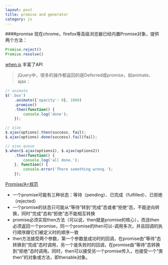 ```yaml
---
layout: post
title: promise and generator
category: js
---
```


####promise
现在chrome，firefox等高级浏览器已经内置Promise对象，提供两个方法：

```js
Promise.reject()
Promise.resolve()
```

[when.js](https://github.com/cujojs/when/blob/master/when.js) 丰富了API

>jQuery中，很多的操作都返回的是Deferred或promise，如animate、ajax：

```js
// animate  
$('.box')  
    .animate({'opacity': 0}, 1000)  
    .promise()  
    .then(function() {  
        console.log('done');  
    });  

// ajax  
$.ajax(options).then(success, fail);  
$.ajax(options).done(success).fail(fail);  

// ajax queue  
$.when($.ajax(options1), $.ajax(options2))  
    .then(function() {  
        console.log('all done.');  
    }, function() {  
        console.error('There something wrong.');  
    });  
```

[Promise/A+规范](http://promises-aplus.github.io/promises-spec/)

* 一个promise可能有三种状态：等待（pending）、已完成（fulfilled）、已拒绝（rejected）
* 一个promise的状态只可能从“等待”转到“完成”态或者“拒绝”态，不能逆向转换，同时“完成”态和“拒绝”态不能相互转换
* promise必须实现then方法（可以说，then就是promise的核心），而且then必须返回一个promise，同一个promise的then可以-调用多次，并且回调的执行顺序跟它们被定义时的顺序一致
* then方法接受两个参数，第一个参数是成功时的回调，在promise由“等待”态转换到“完成”态时调用，另一个是失败时的回调，在promise由“等待”态转换到“拒绝”态时调用。同时，then可以接受另一个promise传入，也接受一个“类then”的对象或方法，即thenable对象。
